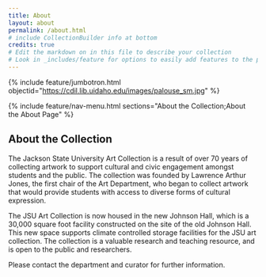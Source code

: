 ```yaml
---
title: About
layout: about
permalink: /about.html
# include CollectionBuilder info at bottom
credits: true
# Edit the markdown on in this file to describe your collection
# Look in _includes/feature for options to easily add features to the page
---
```


{% include feature/jumbotron.html objectid="https://cdil.lib.uidaho.edu/images/palouse_sm.jpg" %}

{% include feature/nav-menu.html sections="About the Collection;About the About Page" %}

## About the Collection

The Jackson State University Art Collection is a result of over 70 years of collecting artwork to support cultural and civic engagement amongst students and the public. The collection was founded by Lawrence Arthur Jones, the first chair of the Art Department, who began to collect artwork that would provide students with access to diverse forms of cultural expression. 

The JSU Art Collection is now housed in the new Johnson Hall, which is a 30,000 square foot facility constructed on the site of the old Johnson Hall. This new space supports climate controlled storage facilities for the JSU art collection. The collection is a valuable research and teaching resource, and is open to the public and researchers.

Please contact the department and curator for further information. 
